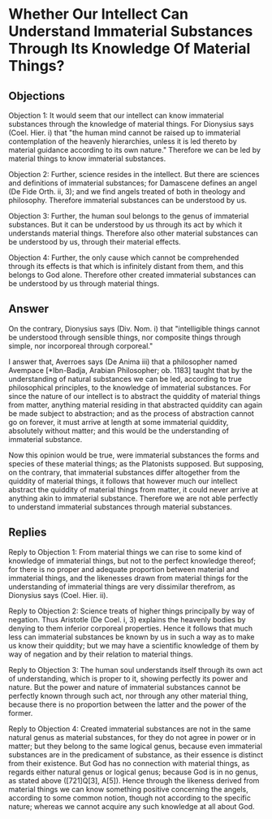 # Whether Our Intellect Can Understand Immaterial Substances Through Its Knowledge Of Material Things?

## Objections

Objection 1: It would seem that our intellect can know immaterial substances through the knowledge of material things. For Dionysius says (Coel. Hier. i) that "the human mind cannot be raised up to immaterial contemplation of the heavenly hierarchies, unless it is led thereto by material guidance according to its own nature." Therefore we can be led by material things to know immaterial substances.

Objection 2: Further, science resides in the intellect. But there are sciences and definitions of immaterial substances; for Damascene defines an angel (De Fide Orth. ii, 3); and we find angels treated of both in theology and philosophy. Therefore immaterial substances can be understood by us.

Objection 3: Further, the human soul belongs to the genus of immaterial substances. But it can be understood by us through its act by which it understands material things. Therefore also other material substances can be understood by us, through their material effects.

Objection 4: Further, the only cause which cannot be comprehended through its effects is that which is infinitely distant from them, and this belongs to God alone. Therefore other created immaterial substances can be understood by us through material things.

## Answer

On the contrary, Dionysius says (Div. Nom. i) that "intelligible things cannot be understood through sensible things, nor composite things through simple, nor incorporeal through corporeal."

I answer that, Averroes says (De Anima iii) that a philosopher named Avempace [*Ibn-Badja, Arabian Philosopher; ob. 1183] taught that by the understanding of natural substances we can be led, according to true philosophical principles, to the knowledge of immaterial substances. For since the nature of our intellect is to abstract the quiddity of material things from matter, anything material residing in that abstracted quiddity can again be made subject to abstraction; and as the process of abstraction cannot go on forever, it must arrive at length at some immaterial quiddity, absolutely without matter; and this would be the understanding of immaterial substance.

Now this opinion would be true, were immaterial substances the forms and species of these material things; as the Platonists supposed. But supposing, on the contrary, that immaterial substances differ altogether from the quiddity of material things, it follows that however much our intellect abstract the quiddity of material things from matter, it could never arrive at anything akin to immaterial substance. Therefore we are not able perfectly to understand immaterial substances through material substances.

## Replies

Reply to Objection 1: From material things we can rise to some kind of knowledge of immaterial things, but not to the perfect knowledge thereof; for there is no proper and adequate proportion between material and immaterial things, and the likenesses drawn from material things for the understanding of immaterial things are very dissimilar therefrom, as Dionysius says (Coel. Hier. ii).

Reply to Objection 2: Science treats of higher things principally by way of negation. Thus Aristotle (De Coel. i, 3) explains the heavenly bodies by denying to them inferior corporeal properties. Hence it follows that much less can immaterial substances be known by us in such a way as to make us know their quiddity; but we may have a scientific knowledge of them by way of negation and by their relation to material things.

Reply to Objection 3: The human soul understands itself through its own act of understanding, which is proper to it, showing perfectly its power and nature. But the power and nature of immaterial substances cannot be perfectly known through such act, nor through any other material thing, because there is no proportion between the latter and the power of the former.

Reply to Objection 4: Created immaterial substances are not in the same natural genus as material substances, for they do not agree in power or in matter; but they belong to the same logical genus, because even immaterial substances are in the predicament of substance, as their essence is distinct from their existence. But God has no connection with material things, as regards either natural genus or logical genus; because God is in no genus, as stated above ([721]Q[3], A[5]). Hence through the likeness derived from material things we can know something positive concerning the angels, according to some common notion, though not according to the specific nature; whereas we cannot acquire any such knowledge at all about God.